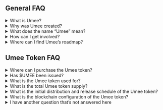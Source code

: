 ## General FAQ

<details>

<summary>What is Umee?</summary>

Umee is a cross chain DeFi hub that interconnects between blockchains.

As a base layer blockchain, applications and money lego primitives can be built on top of Umee to access cross chain leverage and liquidity. The Umee Blockchain facilitates interoperability between the Cosmos ecosystem, Ethereum network, side chain architectures, layer two scaling solutions, and alternative base layer protocols. As a Cosmos SDK blockchain, Umee is interoperable with blockchains including Terra, Crypto.com, Binance Chain, Osmosis, Secret Network, and 30+ other chains, plus Ethereum, from Day 1.

The native Umee token is a Proof of Stake asset that can exist as a Cosmos SDK token and an ERC20 token on Ethereum.

</details>

<details>
<summary>Why was Umee created?</summary>

Umee was created to address three main issues that exist in DeFi:

1. Detached Yields
2. Concentrated Systematic Risks
3. Isolated Capital

Umee plans to break the inherent silos between blockchains by utilizing bridging solutions towards interconnecting blockchains and encouraging better capital efficiency. The eventual goals will be to enable interchain lending and borrowing, multi-chain staking and delegations, plus cross chain defi rates.

</details>

<details>
<summary>What does the name “Umee” mean?</summary>

The name Umee was inspired by the Japanese word “Umi”, which translates to ocean. We use this water analogy to refer to the vision that transactions can happen without being restricted to specific systems; i.e. money can flow freely like water across different blockchains. Moreover, Umee strives to help connect the world of crypto; the name itself depicts connectivity as it joins both “U” and “Me.”

</details>

<details>
<summary>How can I get involved?</summary>

Umee releases new community programs and events on an ongoing basis to gather the community for fun events, new product testing, or to simply crowdsource wisdom on various topics. Join the discussion on Discord and follow Umee on Twitter to learn more. All of Umee’s official links can be found [here](https://linktr.ee/UmeeCrossChain).

</details>

<details>
<summary>Where can I find Umee’s roadmap?</summary>

2021 October: Umee Network Deployment (Completed)  
2021 October: Umee Ethereum Lending and Borrowing Application (Completed)  
2021 November: Umee Network and Gravity Bridge Deployment (Completed)  
2021 November: Umee Alpha Mainnet Launch (Completed)  
2021 December: Umee Network Lending and Borrowing Application testnet  
2021 December: Umee Base Functionality Deployment on Testnet  
2022 December - Onward: Security Audits  
2022 February: Umee Base Functionality Deployment on Mainnet and Token Launch  
2022 March: Umee Lending Facility Upgrades  
2022 April - Onward

-Protocol developments on top of Umee: meTokens, staking curves, defi debt protocols  
-Cross chain lending and borrowing applications onto new networks

_Disclaimer - timeline is subject to change_

</details>

## Umee Token FAQ

<details>
<summary>Where can I purchase the Umee token?</summary>

The Umee token is currently UNAVAILABLE for purchase. The Coinlist public sale has ended, and the TGE is expected to happen on or around February 15th, 2022. More information about how and where to buy UMEE will be provided soon.

**Any person or platform who claims to sell $UMEE at this time is a scammer**

</details>

<details>
<summary>Has $UMEE been issued?</summary>

The $UMEE token has not been issued yet. The token will begin to be issued for Coinlist buyers during the TGE that is expected to happen on or around February 15th, 2022. Until then, the token has not and will not be issued to anyone.

**Any person or platform who claims to sell $UMEE at this time is a scammer.**

</details>

<details>
<summary>What is the Umee token used for?</summary>

UMEE tokens are used to pay for network fees on the Umee blockchain, to provide Proof of Stake consensus to the Umee network, and for protocol governance. You can read more about the UMEE token’s uses in Umee’s [documentation](https://docs.umee.cc/umee/umee-token/token-usage).

</details>

<details>
<summary>What is the total Umee token supply?</summary>

10 billion. You can learn more about the inflation and deflation mechanisms in place [here](https://docs.umee.cc/umee/umee-token/tokenomics#token-inflation-and-deflation-mechanism).

</details>

<details>
<summary>What is the initial distribution and release schedule of the Umee token?</summary>

Details about Umee’s token distribution and release schedule can be found [here](https://docs.umee.cc/umee/umee-token/tokenomics#token-distribution-and-release-schedule)

</details>

<details>
<summary>What is the blockchain configuration of the Umee token?</summary>

The Umee token will exist in both ERC20 and Cosmos SDK format. If users want to convert from one blockchain to another, all they need to do is to go to the Umee Application page and use the convert function through Umee’s gravity bridge; such transactions will take sub minutes.

</details>

<details>
<summary>I have another question that’s not answered here</summary>

Take a look at the [official documentation](https://docs.umee.cc/umee/) - if you can’t find the answer to your question here, share it with us in the [#ask-community channel on Discord](https://discord.gg/e8nCFrJtkw) or in the Umee [Telegram](https://t.me/umeecrosschain).

</details>
